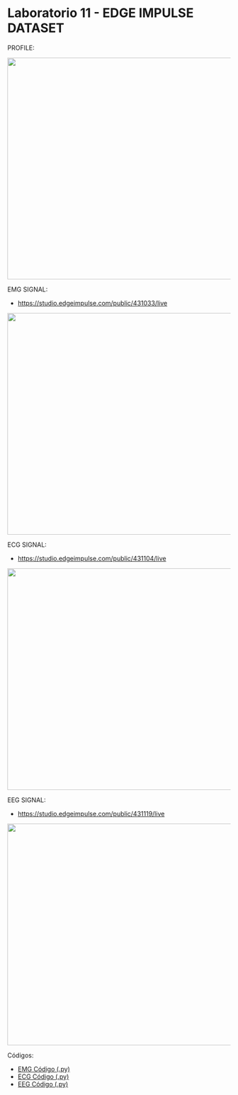 # Laboratorio 11 - EDGE IMPULSE DATASET

PROFILE:
<p align="center">
  <img width="800" height="500" src="https://github.com/NadAbiO/IntroSeniales/assets/89549012/e8f47dac-55f3-4bcd-abfb-3906d2a53cf5">
</p> 


EMG SIGNAL:
- https://studio.edgeimpulse.com/public/431033/live

<p align="center">
  <img width="700" height="500" src="https://github.com/NadAbiO/IntroSeniales/assets/89549012/4b75edb4-bcd9-4a5b-9743-79de0c0c2171">
</p> 


ECG SIGNAL:
- https://studio.edgeimpulse.com/public/431104/live

<p align="center">
  <img width="700" height="500" src="https://github.com/NadAbiO/IntroSeniales/assets/89549012/40237cc2-394d-4c1b-86ad-a53a55ba126d">
</p> 

EEG SIGNAL:
- https://studio.edgeimpulse.com/public/431119/live
<p align="center">
  <img width="700" height="500" src="https://github.com/NadAbiO/IntroSeniales/assets/89549012/1fa179c7-0f28-4323-b038-b57d5ad40bff">
</p> 


Códigos:
- [EMG Código (.py)](https://github.com/NadAbiO/IntroSeniales/blob/a43600bd1bad1b2e1fd623d467ff948b4c7cb019/ISB/Laboratorios/Lab11_EdgeImpulse/edge_impulse_fin.py)
- [ECG Código (.py)](https://github.com/NadAbiO/IntroSeniales/blob/0da34f6f247b27d6575eeb9bb111714894c7c134/ISB/Laboratorios/Lab11_EdgeImpulse/EI_ECG.py)
- [EEG Código (.py)](https://github.com/NadAbiO/IntroSeniales/blob/498143af428dc961b683e6a7fe3ba9e5995c2d74/ISB/Laboratorios/Lab11_EdgeImpulse/EI_EEG.py)
